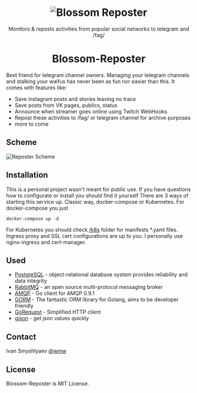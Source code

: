 <h1 align="center">
  <img src="https://raw.githubusercontent.com/wMw9/makaba-reposter/master/assets/img/post_sample.png" alt="Blossom Reposter">
</h1>
<p align="center">Monitors & reposts activities from popular social networks to telegram and /fag/</p>
<h1 align="center">Blossom-Reposter</h1>
Best friend for telegram channel owners.
Managing your telegram channels and stalking your waifus has never been as fun nor easier than this. It comes with features like:

* Save instagram posts and stories leaving no trace
* Save posts from VK pages, publics, status
* Announce when streamer goes online using Twitch WebHooks
* Repost these activities to /fag/ or telegram channel for archive purposes
* more to come

## Scheme

<img src="https://raw.githubusercontent.com/wMw9/makaba-reposter/master/assets/img/reposter_scheme.svg" alt="Reposter Scheme">

## Installation

This is a personal project wasn't meant for public use. If you have questions how to configurate or install you should find it yourself
There are 3 ways of starting this service up. Classic way, docker-compose or Kubernetes.
For docker-compose you just 
```
docker-compose up -d
```
For Kubernetes you should check [/k8s](k8s/) folder for manifests *.yaml files. Ingress proxy and SSL cert configurations are up to you. I personally use nginx-ingress and cert-manager.

## Used

* [PostgreSQL](https://hub.docker.com/_/postgres) - object-relational database system provides reliability and data integrity
* [RabbitMQ](https://hub.docker.com/_/rabbitmq) - an open source multi-protocol messaging broker
* [AMQP](https://github.com/streadway/amqp) -  Go client for AMQP 0.9.1
* [GORM](https://github.com/go-gorm/gorm) - The fantastic ORM library for Golang, aims to be developer friendly
* [GoRequest](https://github.com/parnurzeal/gorequest) - Simplified HTTP client
* [gjson](https://github.com/tidwall/gjson) - get json values quickly

## Contact

Ivan Smyshlyaev [@wmw](https://instagram.com/wmw)

## License

Blossom-Reposter is MIT License.
